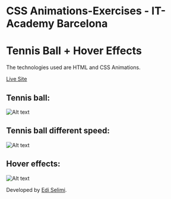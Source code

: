 # CSS Animations-Exercises - IT-Academy Barcelona

# Tennis Ball + Hover Effects

The technologies used are HTML and CSS Animations.

[Live Site](https://japan-traveling-website-template.netlify.app/)


## Tennis ball:
![Alt text](./img/picture1.png?raw=true "Layout")


## Tennis ball different speed:
![Alt text](./img/picture2.png?raw=true "Layout")


## Hover effects:
![Alt text](./img/picture3.png?raw=true "Layout")




Developed by [Edi Selimi](https://ediselimi.com/).